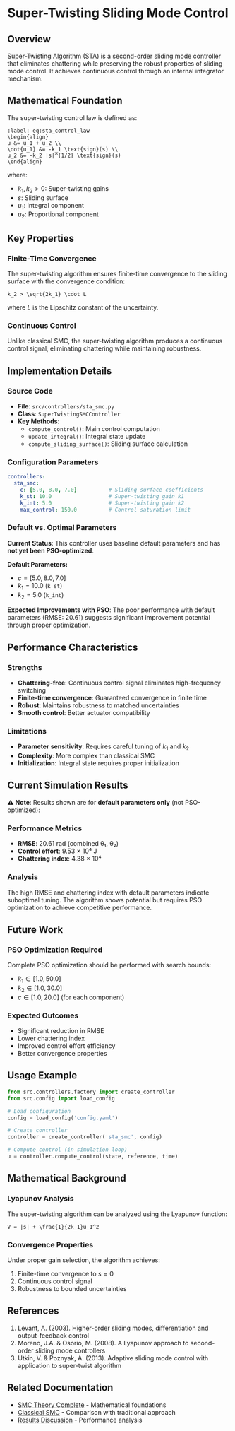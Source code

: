 # Super-Twisting Sliding Mode Control

## Overview

Super-Twisting Algorithm (STA) is a second-order sliding mode controller that eliminates chattering while preserving the robust properties of sliding mode control. It achieves continuous control through an internal integrator mechanism.

## Mathematical Foundation

The super-twisting control law is defined as:

```{math}
:label: eq:sta_control_law
\begin{align}
u &= u_1 + u_2 \\
\dot{u_1} &= -k_1 \text{sign}(s) \\
u_2 &= -k_2 |s|^{1/2} \text{sign}(s)
\end{align}
```

where:
- $k_1, k_2 > 0$: Super-twisting gains
- $s$: Sliding surface
- $u_1$: Integral component
- $u_2$: Proportional component

## Key Properties

### Finite-Time Convergence
The super-twisting algorithm ensures finite-time convergence to the sliding surface with the convergence condition:

```{math}
k_2 > \sqrt{2k_1} \cdot L
```

where $L$ is the Lipschitz constant of the uncertainty.

### Continuous Control
Unlike classical SMC, the super-twisting algorithm produces a continuous control signal, eliminating chattering while maintaining robustness.

## Implementation Details

### Source Code
- **File**: `src/controllers/sta_smc.py`
- **Class**: `SuperTwistingSMCController`
- **Key Methods**:
  - `compute_control()`: Main control computation
  - `update_integral()`: Integral state update
  - `compute_sliding_surface()`: Sliding surface calculation

### Configuration Parameters

```yaml
controllers:
  sta_smc:
    c: [5.0, 8.0, 7.0]          # Sliding surface coefficients
    k_st: 10.0                  # Super-twisting gain k1
    k_int: 5.0                  # Super-twisting gain k2
    max_control: 150.0          # Control saturation limit
```

### Default vs. Optimal Parameters

**Current Status**: This controller uses baseline default parameters and has **not yet been PSO-optimized**.

**Default Parameters:**
- $c = [5.0, 8.0, 7.0]$
- $k_1 = 10.0$ (`k_st`)
- $k_2 = 5.0$ (`k_int`)

**Expected Improvements with PSO**: The poor performance with default parameters (RMSE: 20.61) suggests significant improvement potential through proper optimization.

## Performance Characteristics

### Strengths
- **Chattering-free**: Continuous control signal eliminates high-frequency switching
- **Finite-time convergence**: Guaranteed convergence in finite time
- **Robust**: Maintains robustness to matched uncertainties
- **Smooth control**: Better actuator compatibility

### Limitations
- **Parameter sensitivity**: Requires careful tuning of $k_1$ and $k_2$
- **Complexity**: More complex than classical SMC
- **Initialization**: Integral state requires proper initialization

## Current Simulation Results

**⚠️ Note**: Results shown are for **default parameters only** (not PSO-optimized):

### Performance Metrics
- **RMSE**: 20.61 rad (combined θ₁, θ₂)
- **Control effort**: 9.53 × 10⁴ J
- **Chattering index**: 4.38 × 10⁴

### Analysis
The high RMSE and chattering index with default parameters indicate suboptimal tuning. The algorithm shows potential but requires PSO optimization to achieve competitive performance.

## Future Work

### PSO Optimization Required
Complete PSO optimization should be performed with search bounds:
- $k_1 \in [1.0, 50.0]$
- $k_2 \in [1.0, 30.0]$
- $c \in [1.0, 20.0]$ (for each component)

### Expected Outcomes
- Significant reduction in RMSE
- Lower chattering index
- Improved control effort efficiency
- Better convergence properties

## Usage Example

```python
from src.controllers.factory import create_controller
from src.config import load_config

# Load configuration
config = load_config('config.yaml')

# Create controller
controller = create_controller('sta_smc', config)

# Compute control (in simulation loop)
u = controller.compute_control(state, reference, time)
```

## Mathematical Background

### Lyapunov Analysis
The super-twisting algorithm can be analyzed using the Lyapunov function:

```{math}
V = |s| + \frac{1}{2k_1}u_1^2
```

### Convergence Properties
Under proper gain selection, the algorithm achieves:
1. Finite-time convergence to $s = 0$
2. Continuous control signal
3. Robustness to bounded uncertainties

## References

1. Levant, A. (2003). Higher-order sliding modes, differentiation and output-feedback control
2. Moreno, J.A. & Osorio, M. (2008). A Lyapunov approach to second-order sliding mode controllers
3. Utkin, V. & Poznyak, A. (2013). Adaptive sliding mode control with application to super-twist algorithm

## Related Documentation

- [SMC Theory Complete](../../guides/theory/smc-theory.md) - Mathematical foundations
- [Classical SMC](classical-smc.md) - Comparison with traditional approach
- [Results Discussion](../presentation/results-discussion.md) - Performance analysis
